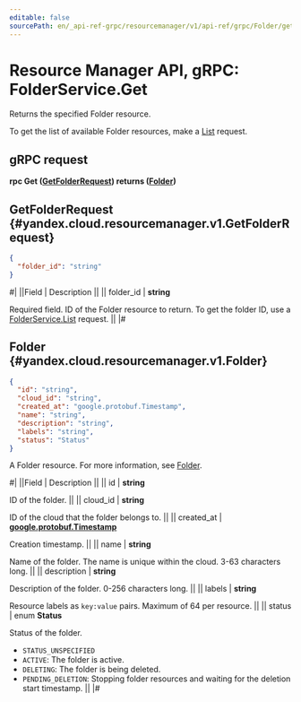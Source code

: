 ```yaml
---
editable: false
sourcePath: en/_api-ref-grpc/resourcemanager/v1/api-ref/grpc/Folder/get.md
---
```


# Resource Manager API, gRPC: FolderService.Get

Returns the specified Folder resource.

To get the list of available Folder resources, make a [List](/docs/resource-manager/api-ref/grpc/Folder/list#List) request.

## gRPC request

**rpc Get ([GetFolderRequest](#yandex.cloud.resourcemanager.v1.GetFolderRequest)) returns ([Folder](#yandex.cloud.resourcemanager.v1.Folder))**

## GetFolderRequest {#yandex.cloud.resourcemanager.v1.GetFolderRequest}

```json
{
  "folder_id": "string"
}
```

#|
||Field | Description ||
|| folder_id | **string**

Required field. ID of the Folder resource to return.
To get the folder ID, use a [FolderService.List](/docs/resource-manager/api-ref/grpc/Folder/list#List) request. ||
|#

## Folder {#yandex.cloud.resourcemanager.v1.Folder}

```json
{
  "id": "string",
  "cloud_id": "string",
  "created_at": "google.protobuf.Timestamp",
  "name": "string",
  "description": "string",
  "labels": "string",
  "status": "Status"
}
```

A Folder resource. For more information, see [Folder](/docs/resource-manager/concepts/resources-hierarchy#folder).

#|
||Field | Description ||
|| id | **string**

ID of the folder. ||
|| cloud_id | **string**

ID of the cloud that the folder belongs to. ||
|| created_at | **[google.protobuf.Timestamp](https://developers.google.com/protocol-buffers/docs/reference/google.protobuf#timestamp)**

Creation timestamp. ||
|| name | **string**

Name of the folder.
The name is unique within the cloud. 3-63 characters long. ||
|| description | **string**

Description of the folder. 0-256 characters long. ||
|| labels | **string**

Resource labels as `` key:value `` pairs. Maximum of 64 per resource. ||
|| status | enum **Status**

Status of the folder.

- `STATUS_UNSPECIFIED`
- `ACTIVE`: The folder is active.
- `DELETING`: The folder is being deleted.
- `PENDING_DELETION`: Stopping folder resources and waiting for the deletion start timestamp. ||
|#